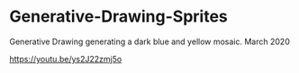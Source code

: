 # Generative-Drawing-Sprites
Generative Drawing generating a dark blue and yellow mosaic. March 2020

https://youtu.be/ys2J22zmj5o 
